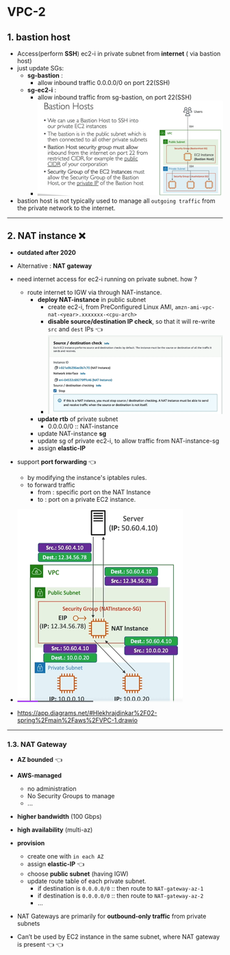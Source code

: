 # VPC-2

## 1. bastion host
- Access(perform **SSH**) ec2-i in private subnet from **internet**  ( via bastion host)
- just update SGs:
  - **sg-bastion** : 
    - allow inbound traffic 0.0.0.0/0  on port 22(SSH)
  - **sg-ec2-i** : 
    - allow inbound traffic from  sg-bastion, on port 22(SSH) 
    - ![img_2.png](../99_img/vpc-1/img_2.png)
- bastion host is not typically used to manage all `outgoing traffic` from the private network to the internet.

---
## 2. NAT instance :x:
- **outdated after 2020** 
- Alternative : **NAT gateway** 
- need internet access for ec2-i running on private subnet. how ?
  - route internet to IGW via through NAT-instance.
    - **deploy NAT-instance** in public subnet
      - create ec2-i, from PreConfigured Linux AMI, `amzn-ami-vpc-nat-<year>.xxxxxxx-<cpu-arch>`
      - **disable source/destination IP check**, so that it will re-write `src` and `dest` IPs :point_left:
      - ![img_4.png](../99_img/vpc-1/img_4.png)
    - **update rtb** of private subnet
      - 0.0.0.0/0  ::  NAT-instance
    - update NAT-instance **sg**
    - update sg of private ec2-i, to allow traffic from  NAT-instance-sg
    - assign **elastic-IP**
      
- support **port forwarding** :point_left:
  - by modifying the instance's iptables rules. 
  - to forward traffic 
    - from : specific port on the NAT Instance 
    - to : port on a private EC2 instance.

- ![img_3.png](../99_img/vpc-1/img_3.png)
- https://app.diagrams.net/#Hlekhrajdinkar%2F02-spring%2Fmain%2Faws%2FVPC-1.drawio

---
### 1.3. NAT Gateway 
- **AZ bounded** :point_left:
- **AWS-managed**
  - no administration 
  - No Security Groups to manage
  - ...
- **higher bandwidth** (100 Gbps)
- **high availability** (multi-az)

- **provision**  
  - create one with `in each AZ`
  - assign **elastic-IP** :point_left:
  - choose **public subnet** (having IGW)
  - update route table of each private subnet.
    - if destination is `0.0.0.0/0`  ::  then route to `NAT-gateway-az-1`
    - if destination is `0.0.0.0/0`  ::  then route to `NAT-gateway-az-2`
    - ...
- NAT Gateways are primarily for **outbound-only traffic** from private subnets

- Can’t be used by EC2 instance in the same subnet, where NAT gateway is present  :point_left: :point_left:



